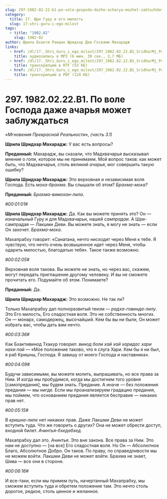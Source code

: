 ```yaml
---
slug: 297-1982-02-22-b1-po-vole-gospoda-dazhe-acharya-mozhet-zabluzhdatsya
category:
  title: 17. Шри Гуру и его милость
  slug: 17-shri-guru-i-ego-milost
tags:
  - title: "1982.02"
    slug: 1982-02
author: Шрила Бхакти Ракшак Шридхар Дев-Госвами Махарадж
links:
  - href: /dl/17._Shri_Guru_i_ego_milost/297_1982.02.22.B1_SridharMj_Po_vole_Gospoda_daje_acharya_mojet_zablujdatsya.mp3
    title: аудиозапись в MP3 (6 мин. 39 сек., 3,7 МБ)
  - href: /dl/17._Shri_Guru_i_ego_milost/297_1982.02.22.B1_SridharMj_Po_vole_Gospoda_daje_acharya_mojet_zablujdatsya.rtf
    title: транскрипцию в RTF (53 КБ)
  - href: /dl/17._Shri_Guru_i_ego_milost/297_1982.02.22.B1_SridharMj_Po_vole_Gospoda_daje_acharya_mojet_zablujdatsya.pdf
    title: транскрипцию в PDF (124 КБ)
---
```


# 297. 1982.02.22.B1. По воле Господа даже ачарья может заблуждаться

*«Мгновения Прекрасной Реальности», (часть 3.1)*

**Шрила Шридхар Махарадж:** У вас есть вопросы?

**Преданный:** Махарадж, вы сказали, что Мадхвачарья высказывал мнение о *гопи*, которое мы не принимаем. Мой вопрос таков: как может быть, что Мадхвачарья, столь великий *ачарья*, мог совершить такую ошибку?

**Шрила Шридхар Махарадж:** Это верховная и независимая воля Господа. Есть *моха-брахма*. Вы слышали об этом? *Брахма-моха?*

**Преданный:** *Брахма-вимохан-лила*.

*#00:01:01#*

**Шрила Шридхар Махарадж:** Да. Как вы можете принять это? Он — изначальный Гуру и для Мадхвачарьи, нашей *сампрадаи*. А Шри-сампрадая — Лакшми Деви. Вы можете знать, я могу не знать — если Он захочет. *Брахма-моха*.

Махапрабху говорит: «Санатана, нечто нисходит через Меня к тебе. Я чувствую, что нечто очень возвышенное идет через Меня, чтобы одарить милостью, благодатью тебя». Такое также возможно.

*#00:02:05#*

Верховная воля такова. Вы можете не знать, но через вас, скажем, могут передать приглашение другому человеку. И вы не сможете прочитать его. Подумайте об этом. Понимаете?

**Преданный:** Да.

**Шрила Шридхар Махарадж:** Это возможно. Не так ли?

Только Махапрабху дал полноразвитый теизм — *радха-говинда-лилу*. Это Его милость, Его сладостная воля. Это не собственность многих. Он — монарх, самодержец, высочайший. Кем бы вы ни были, Он может избрать вас, чтобы дать вам нечто.

*#00:03:36#*

Как Бхактивинод Тхакур говорил: *винод боли хай хай харидас хари нахи пай* — «Мое положение таково, что я слуга Хари. Кем бы я ни был, я раб Кришны, Господа. Я завишу от моего Господа и наставника».

*#00:04:09#*

Будучи зависимыми, вы можете молить, выпрашивать, но все права за Ним. И когда мы пробудимся, когда мы достигнем того уровня [самопредания], мы будем знать. Предание. А иначе — без положения предания — мы нигде. Если мы проанализируем градацию предания, мы поймем, что основанием предания является бесправие — никаких прав нет.

*#00:05:15#*

В *кришна-лиле* нет никаких прав. Даже Лакшми Деви не может вступить туда. Что же говорить о других? Она не может обрести доступ, входной билет. *Ачинтья-бхедабхед*.

Махапрабху дал это. *Ачинтья*. Это вне закона. Все права за Ним. Это нам не доступно — [на все] Его сладостная воля. Но Он — Абсолютное Благо, Абсолютное Добро. Он таков. По праву, по справедливости мы не можем войти. Лакшми Деви не может войти. Брахма не знает, Шива — все они в стороне.

*#00:06:16#*

И все-таки, если мы примем путь, начертанный Махапрабху, мы сможем вступить туда и обретем положение там. Это нечто столь дорогое, редкое, столь ценное и желанное.

